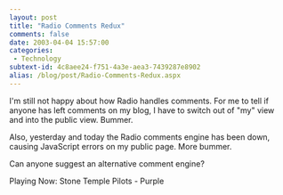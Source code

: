 ```yaml
---
layout: post
title: "Radio Comments Redux"
comments: false
date: 2003-04-04 15:57:00
categories:
 - Technology
subtext-id: 4c8aee24-f751-4a3e-aea3-7439287e8902
alias: /blog/post/Radio-Comments-Redux.aspx
---
```



I'm still not happy about how Radio handles comments. For me to tell if anyone has left comments on my blog, I have to switch out of "my" view and into the public view. Bummer.

Also, yesterday and today the Radio comments engine has been down, causing JavaScript errors on my public page. More bummer.

Can anyone suggest an alternative comment engine?

Playing Now: Stone Temple Pilots - Purple
